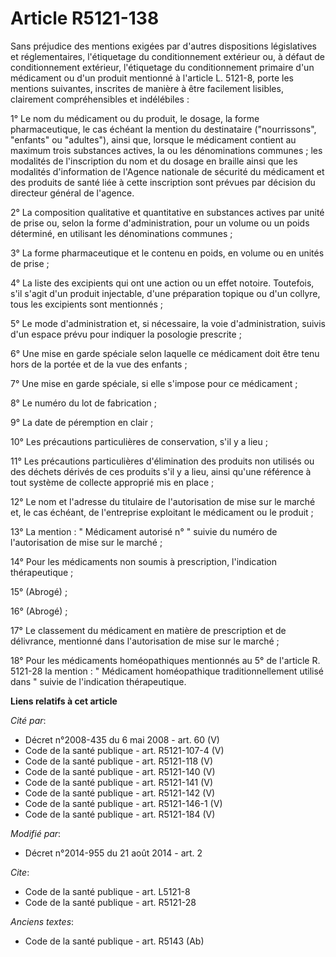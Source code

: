# Article R5121-138

Sans préjudice des mentions exigées par d'autres dispositions législatives et réglementaires, l'étiquetage du conditionnement
extérieur ou, à défaut de conditionnement extérieur, l'étiquetage du conditionnement primaire d'un médicament ou d'un produit
mentionné à l'article L. 5121-8, porte les mentions suivantes, inscrites de manière à être facilement lisibles, clairement
compréhensibles et indélébiles : 

1° Le nom du médicament ou du produit, le dosage, la forme pharmaceutique, le cas échéant la mention du destinataire
("nourrissons", "enfants" ou "adultes"), ainsi que, lorsque le médicament contient au maximum trois substances actives, la ou
les dénominations communes ; les modalités de l'inscription du nom et du dosage en braille ainsi que les modalités
d'information de l'Agence nationale de sécurité du médicament et des produits de santé liée à cette inscription sont prévues
par décision du directeur général de l'agence. 

2° La composition qualitative et quantitative en substances actives par unité de prise ou, selon la forme d'administration,
pour un volume ou un poids déterminé, en utilisant les dénominations communes ; 

3° La forme pharmaceutique et le contenu en poids, en volume ou en unités de prise ; 

4° La liste des excipients qui ont une action ou un effet notoire. Toutefois, s'il s'agit d'un produit injectable, d'une
préparation topique ou d'un collyre, tous les excipients sont mentionnés ; 

5° Le mode d'administration et, si nécessaire, la voie d'administration, suivis d'un espace prévu pour indiquer la posologie
prescrite ; 

6° Une mise en garde spéciale selon laquelle ce médicament doit être tenu hors de la portée et de la vue des enfants ; 

7° Une mise en garde spéciale, si elle s'impose pour ce médicament ; 

8° Le numéro du lot de fabrication ; 

9° La date de péremption en clair ; 

10° Les précautions particulières de conservation, s'il y a lieu ; 

11° Les précautions particulières d'élimination des produits non utilisés ou des déchets dérivés de ces produits s'il y a
lieu, ainsi qu'une référence à tout système de collecte approprié mis en place ; 

12° Le nom et l'adresse du titulaire de l'autorisation de mise sur le marché et, le cas échéant, de l'entreprise exploitant
le médicament ou le produit ; 

13° La mention : " Médicament autorisé n° " suivie du numéro de l'autorisation de mise sur le marché ; 

14° Pour les médicaments non soumis à prescription, l'indication thérapeutique ; 

15° (Abrogé) ;

16° (Abrogé) ;

17° Le classement du médicament en matière de prescription et de délivrance, mentionné dans l'autorisation de mise sur le
marché ; 

18° Pour les médicaments homéopathiques mentionnés au 5° de l'article R. 5121-28 la mention : " Médicament homéopathique
traditionnellement utilisé dans " suivie de l'indication thérapeutique.

**Liens relatifs à cet article**

_Cité par_:

  - Décret n°2008-435 du 6 mai 2008 - art. 60 (V)
  - Code de la santé publique - art. R5121-107-4 (V)
  - Code de la santé publique - art. R5121-118 (V)
  - Code de la santé publique - art. R5121-140 (V)
  - Code de la santé publique - art. R5121-141 (V)
  - Code de la santé publique - art. R5121-142 (V)
  - Code de la santé publique - art. R5121-146-1 (V)
  - Code de la santé publique - art. R5121-184 (V)

_Modifié par_:

  - Décret n°2014-955 du 21 août 2014 - art. 2

_Cite_:

  - Code de la santé publique - art. L5121-8
  - Code de la santé publique - art. R5121-28

_Anciens textes_:

  - Code de la santé publique - art. R5143 (Ab)
